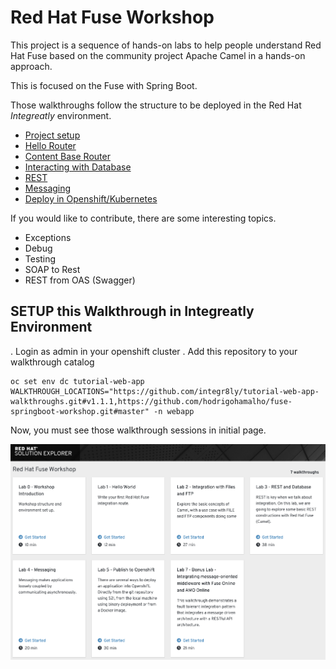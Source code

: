 # Red Hat Fuse Workshop

This project is a sequence of hands-on labs to help people understand Red Hat Fuse based on the community project Apache Camel  in a hands-on approach.

This is focused on the Fuse with Spring Boot.

Those walkthroughs follow the structure to be deployed in the Red Hat *Integreatly* environment.

* [Project setup](walkthroughs/00-project-setup/walkthrough.adoc)
* [Hello Router](walkthroughs/01-hello-router/walkthrough.adoc)
* [Content Base Router](walkthroughs/02-camel-cbr/walkthrough.adoc)
* [Interacting with Database](walkthroughs/03-camel-sql/walkthrough.adoc)
* [REST](walkthroughs/04-camel-rest/walkthrough.adoc)
* [Messaging](walkthroughs/05-camel-messaging/walkthrough.adoc)
* [Deploy in Openshift/Kubernetes](walkthroughs/06-camel-openshift/walkthrough.adoc)

If you would like to contribute, there are some interesting topics.

* Exceptions
* Debug
* Testing
* SOAP to Rest
* REST from OAS (Swagger)


## SETUP this Walkthrough in Integreatly Environment 

. Login as admin in your openshift cluster
. Add this repository to your walkthrough catalog

    oc set env dc tutorial-web-app WALKTHROUGH_LOCATIONS="https://github.com/integr8ly/tutorial-web-app-walkthroughs.git#v1.1.1,https://github.com/hodrigohamalho/fuse-springboot-workshop.git#master" -n webapp

Now, you must see those walkthrough sessions in initial page.

![Walkthough Catalog](images/walkthrough-catalog.png)
